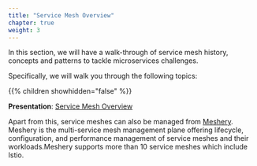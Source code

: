```yaml
---
title: "Service Mesh Overview"
chapter: true
weight: 3
---
```

In this section, we will have a walk-through of service mesh history, concepts and patterns to tackle microservices challenges.

Specifically, we will walk you through the following topics:

{{% children showhidden="false" %}}



**Presentation**:
[Service Mesh Overview](https://bit.ly/2MnIi7J)

Apart from this, service meshes can also be managed from [Meshery](https://meshery.io/). Meshery is the multi-service mesh management plane offering lifecycle, configuration, and performance management of service meshes and their workloads.Meshery supports more than 10 service meshes which include Istio.

